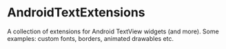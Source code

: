 # AndroidTextExtensions
A collection of extensions for Android TextView widgets (and more). Some examples: custom fonts, borders, animated drawables etc.
